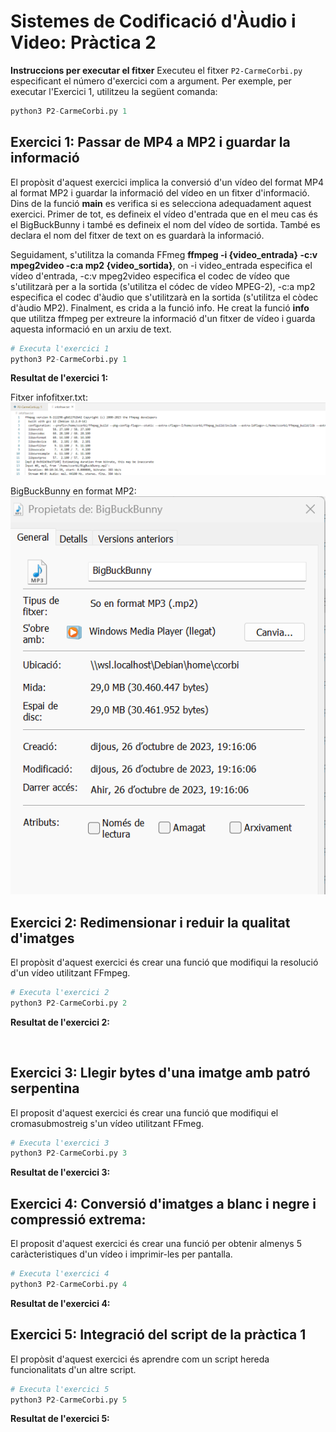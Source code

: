 # Sistemes de Codificació d'Àudio i Video: Pràctica 2
**Instruccions per executar el fitxer**
Executeu el fitxer `P2-CarmeCorbi.py` especificant el número d'exercici com a argument. Per exemple, per executar l'Exercici 1, utilitzeu la següent comanda:
   ```python
   python3 P2-CarmeCorbi.py 1
   ```

## Exercici 1: Passar de MP4 a MP2 i guardar la informació
El propòsit d'aquest exercici implica la conversió d'un vídeo del format MP4 al format MP2 i guardar la informació del vídeo en un fitxer d'informació.
Dins de la funció **main** es verifica si es selecciona adequadament aquest exercici. Primer de tot, es defineix el vídeo d'entrada que en el meu cas és el BigBuckBunny i també es defineix el nom del vídeo de sortida. També es declara el nom del fitxer de text on es guardarà la informació.

Seguidament, s'utilitza la comanda FFmeg **ffmpeg -i {video_entrada} -c:v mpeg2video -c:a mp2 {video_sortida}**, on -i video_entrada especifica el vídeo d'entrada, -c:v mpeg2video especifica el codec de vídeo que s'utilitzarà per a la sortida (s'utilitza el códec de vídeo MPEG-2), -c:a mp2 especifica el codec d'àudio que s'utilitzarà en la sortida (s'utilitza el còdec d'àudio MP2). Finalment, es crida a la funció info. He creat la funció **info** que utilitza ffmpeg per extreure la informació d'un fitxer de vídeo i guarda aquesta informació en un arxiu de text.

```python
# Executa l'exercici 1
python3 P2-CarmeCorbi.py 1
```
**Resultat de l'exercici 1:**

Fitxer infofitxer.txt:
![](https://github.com/caarmeecoorbii/SCAV_P2/blob/main/infofitxer.txt.png)

BigBuckBunny en format MP2:
![](https://github.com/caarmeecoorbii/SCAV_P2/blob/main/resultat_exercici1.png)


## Exercici 2: Redimensionar i reduir la qualitat d'imatges
El propòsit d'aquest exercici és crear una funció que modifiqui la resolució d'un vídeo utilitzant FFmpeg.


```python
# Executa l'exercici 2
python3 P2-CarmeCorbi.py 2
```
**Resultat de l'exercici 2:**

![]()

## Exercici 3: Llegir bytes d'una imatge amb patró serpentina
El proposit d'aquest exercici és crear una funció que modifiqui el cromasubmostreig s'un vídeo utilitzant FFmeg.


```python
# Executa l'exercici 3
python3 P2-CarmeCorbi.py 3
```
**Resultat de l'exercici 3:**
![]()

## Exercici 4: Conversió d'imatges a blanc i negre i compressió extrema:
El proposit d'aquest exercici és crear una funció per obtenir almenys 5 caràcteristiques d'un vídeo i imprimir-les per pantalla.



```python
# Executa l'exercici 4
python3 P2-CarmeCorbi.py 4
```
**Resultat de l'exercici 4:**
![]()

## Exercici 5: Integració del script de la pràctica 1
El propòsit d'aquest exercici és aprendre com un script hereda funcionalitats d'un altre script.


```python
# Executa l'exercici 5
python3 P2-CarmeCorbi.py 5
```
**Resultat de l'exercici 5:**

![]()

